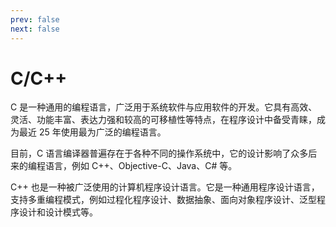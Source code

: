 ```yaml
---
prev: false
next: false
---
```


# C/C++

C 是一种通用的编程语言，广泛用于系统软件与应用软件的开发。它具有高效、灵活、功能丰富、表达力强和较高的可移植性等特点，在程序设计中备受青睐，成为最近 25 年使用最为广泛的编程语言。

目前，C 语言编译器普遍存在于各种不同的操作系统中，它的设计影响了众多后来的编程语言，例如 C++、Objective-C、Java、C# 等。

C++ 也是一种被广泛使用的计算机程序设计语言。它是一种通用程序设计语言，支持多重编程模式，例如过程化程序设计、数据抽象、面向对象程序设计、泛型程序设计和设计模式等。
